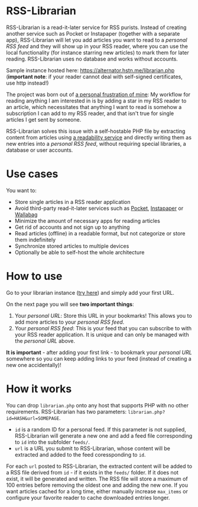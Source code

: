 # RSS-Librarian

RSS-Librarian is a read-it-later service for RSS purists. Instead of creating another service such as Pocket or Instapaper (together with a separate app), RSS-Librarian will let you add articles you want to read to a *personal RSS feed* and they will show up in your RSS reader, where you can use the local functionality (for instance starring new articles) to mark them for later reading. RSS-Librarian uses no database and works without accounts.

Sample instance hosted here:
https://alternator.hstn.me/librarian.php
(**important note**: if your reader cannot deal with self-signed certificates, use http instead!)

The project was born out of [a personal frustration of mine](https://github.com/Ranchero-Software/NetNewsWire/issues/3023): My workflow for reading anything I am interested in is by adding a star in my RSS reader to an article, which necessitates that anything I want to read is somehow a subscription I can add to my RSS reader, and that isn't true for single articles I get sent by someone.

RSS-Librarian solves this issue with a self-hostable PHP file by extracting content from articles using [a readability service](https://www.fivefilters.org/) and directly writing them as new entries into a *personal RSS feed*, without requiring special libraries, a database or user accounts.

# Use cases

You want to:
* Store single articles in a RSS reader application
* Avoid third-party read-it-later services such as [Pocket](https://getpocket.com), [Instapaper](https://www.instapaper.com) or [Wallabag](https://wallabag.org/)
* Minimize the amount of necessary apps for reading articles
* Get rid of accounts and not sign up to anything
* Read articles (offline) in a readable format, but not categorize or store them indefinitely
* Synchronize stored articles to multiple devices
* Optionally be able to self-host the whole architecture

# How to use

Go to your librarian instance ([try here](https://alternator.hstn.me/librarian.php)) and simply add your first URL.

On the next page you will see **two important things**:
1. Your *personal URL*: Store this URL in your bookmarks! This allows you to add more articles to your *personal RSS feed*.
2. Your *personal RSS feed*: This is your feed that you can subscribe to with your RSS reader application. It is unique and can only be managed with the *personal URL* above.

**It is important** - after adding your first link - to bookmark your *personal URL* somewhere so you can keep adding links to your feed (instead of creating a new one accidentally)!

# How it works

You can drop `librarian.php` onto any host that supports PHP with no other requirements. RSS-Librarian has two parameters: `librarian.php?id=HASH&url=SOMEPAGE`.

- `id` is a random ID for a personal feed. If this parameter is not supplied, RSS-Librarian will generate a new one and add a feed file corresponding to `id` into the subfolder `feeds/`.
- `url` is a URL you submit to RSS-Librarian, whose content will be extracted and added to the feed coressponding to `id`.

For each `url` posted to RSS-Librarian, the extracted content will be added to a RSS file derived from `id` - if it exists in the `feeds/` folder. If it does not exist, it will be generated and written. The RSS file will store a maximum of 100 entries before removing the oldest one and adding the new one. If you want articles cached for a long time, either manually increase `max_items` or configure your favorite reader to cache downloaded entries longer.